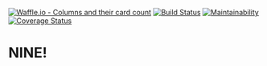 [![Waffle.io - Columns and their card count](https://badge.waffle.io/notmarkmiranda/nine.svg?columns=all)](https://waffle.io/notmarkmiranda/nine)
[![Build Status](https://travis-ci.org/notmarkmiranda/nine.svg?branch=b-setup)](https://travis-ci.org/notmarkmiranda/nine)
[![Maintainability](https://api.codeclimate.com/v1/badges/aa3697e1c37bda1f912f/maintainability)](https://codeclimate.com/github/notmarkmiranda/nine/maintainability)
[![Coverage Status](https://coveralls.io/repos/github/notmarkmiranda/nine/badge.svg?branch=master)](https://coveralls.io/github/notmarkmiranda/nine?branch=master)
# NINE!
